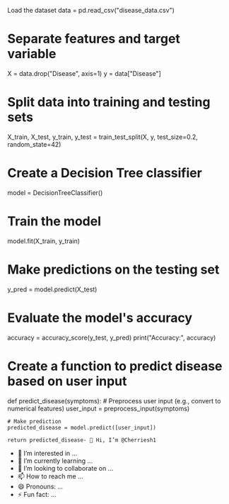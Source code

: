 Load the dataset
data = pd.read_csv("disease_data.csv")

# Separate features and target variable
X = data.drop("Disease", axis=1)
y = data["Disease"]

# Split data into training and testing sets
X_train, X_test, y_train, y_test = train_test_split(X, y, test_size=0.2, random_state=42)

# Create a Decision Tree classifier
model = DecisionTreeClassifier()

# Train the model
model.fit(X_train, y_train)

# Make predictions on the testing set
y_pred = model.predict(X_test)

# Evaluate the model's accuracy
accuracy = accuracy_score(y_test, y_pred)
print("Accuracy:", accuracy)

# Create a function to predict disease based on user input
def predict_disease(symptoms):
    # Preprocess user input (e.g., convert to numerical features)
    user_input = preprocess_input(symptoms)

    # Make prediction
    predicted_disease = model.predict([user_input])

    return predicted_disease- 👋 Hi, I’m @Cherriesh1
- 👀 I’m interested in ...
- 🌱 I’m currently learning ...
- 💞️ I’m looking to collaborate on ...
- 📫 How to reach me ...
- 😄 Pronouns: ...
- ⚡ Fun fact: ...

<!---
Cherriesh1/Cherriesh1 is a ✨ special ✨ repository because its `README.md` (this file) appears on your GitHub profile.
You can click the Preview link to take a look at your changes.
--->
